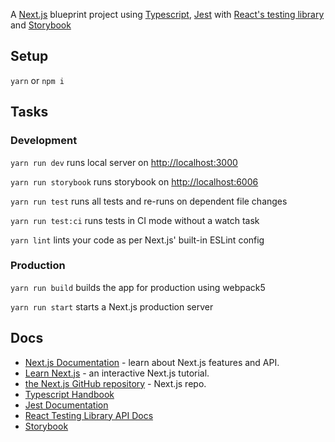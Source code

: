 A [Next.js](https://nextjs.org/) blueprint project using [Typescript](https://github.com/microsoft/TypeScript), [Jest](https://github.com/facebook/jest) with [React's testing library](https://github.com/testing-library/react-testing-library) and [Storybook](https://github.com/storybookjs/storybook)

## Setup

`yarn` or `npm i`

## Tasks

### Development

`yarn run dev` runs local server on [http://localhost:3000](http://localhost:3000)

`yarn run storybook` runs storybook on [http://localhost:6006](http://localhost:6006)

`yarn run test` runs all tests and re-runs on dependent file changes

`yarn run test:ci` runs tests in CI mode without a watch task 

`yarn lint` lints your code as per Next.js' built-in ESLint config

### Production

`yarn run build` builds the app for production using webpack5

`yarn run start` starts a Next.js production server

## Docs

- [Next.js Documentation](https://nextjs.org/docs) - learn about Next.js features and API.
- [Learn Next.js](https://nextjs.org/learn) - an interactive Next.js tutorial.
- [the Next.js GitHub repository](https://github.com/vercel/next.js/) - Next.js repo.
- [Typescript Handbook](https://www.typescriptlang.org/docs/handbook/typescript-in-5-minutes.html)
- [Jest Documentation](https://jestjs.io/docs/next/getting-started)
- [React Testing Library API Docs](https://testing-library.com/docs/react-testing-library/api/)
- [Storybook](https://storybook.js.org/docs/react/writing-stories/introduction)